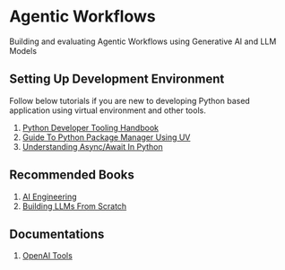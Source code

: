 # Agentic Workflows

Building and evaluating Agentic Workflows using Generative AI and LLM Models

## Setting Up Development Environment

Follow below tutorials if you are new to developing Python based application using virtual environment and other tools.

1. [Python Developer Tooling Handbook](https://pydevtools.com/handbook/)
2. [Guide To Python Package Manager Using UV](https://www.datacamp.com/tutorial/python-uv)
3. [Understanding Async/Await In Python](https://realpython.com/async-io-python/)

## Recommended Books

1. [AI Engineering](https://www.oreilly.com/library/view/ai-engineering/9781098166298/)
2. [Building LLMs From Scratch](https://www.manning.com/books/build-a-large-language-model-from-scratch)

## Documentations

1. [OpenAI Tools](https://openai.github.io/openai-agents-python/tools/)

